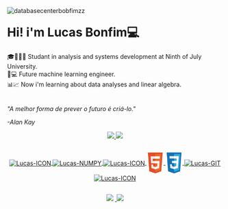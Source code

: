 <img src="https://i.imgur.com/g8EYT2N.png" in-width="400px" max-width="600px" width="600px" align="right" alt="databasecenterbobfimzz">


<h1>Hi! i'm Lucas Bonfim💻</h1>
 
🎓👨🏽‍🎓 Studant in analysis and systems development at Ninth of July University.<br>
🤖💻 Future machine learning engineer.<br>
📊📈 Now i'm learning about data analyses and linear algebra.
<br>
<br>
<br>
<i>"A melhor forma de prever o futuro é criá-lo."

-Alan Kay</i>

 
<div align="center">
  <a href="https://github.com/BonfimLucas">
  <img height="180em" src="https://github-readme-stats.vercel.app/api?username=BonfimLucas&show_icons=true&theme=algolia"/>
  <img height="180em" src="https://github-readme-stats.vercel.app/api/top-langs/?username=BonfimLucas&layout=compact&langs_count=7&theme=algolia"/>
</div>
  
  ##
    
  <div align="center">
  <img align="center" alt="Lucas-ICON" height="50" width="40" src="https://www.svgrepo.com/show/331553/python-package-index.svg" />
  <img align="center" alt="Lucas-NUMPY" height="50" width="40" src="https://cdn.jsdelivr.net/gh/devicons/devicon/icons/numpy/numpy-original.svg" />
  <img align="center" alt="Lucas-ICON" height="50" width="40" src="https://cdn.jsdelivr.net/gh/devicons/devicon/icons/mysql/mysql-original.svg" />
  <img align="center" alt="Lucas-HTML" height="50" width="40" src="https://raw.githubusercontent.com/devicons/devicon/master/icons/html5/html5-original.svg">
  <img align="center" alt="Lucas-CSS" height="50" width="40" src="https://raw.githubusercontent.com/devicons/devicon/master/icons/css3/css3-original.svg">
  <img align="center" alt="Lucas-GIT" height="50" width="40"  src="https://cdn.jsdelivr.net/gh/devicons/devicon/icons/git/git-original.svg" />
  <img align="center" alt="Lucas-ICON" height="50" width="40" src="https://cdn.jsdelivr.net/gh/devicons/devicon/icons/jupyter/jupyter-original-wordmark.svg" />
    
  
    
  </div>
  
  ##
    
  <div align="center">
   <a href="https://www.instagram.com/lucasbonfimzz/" target="_blank"><img src="https://img.shields.io/badge/-Instagram-%23E4405F?style=for-the-badge&logo=instagram&logoColor=white" target="_blank"></a>
    <a href="https://www.linkedin.com/in/lucas-bonfim-8a29b922b/" target="_blanck"><img scr="https://img.shields.io/badge/LinkedIn-0077B5?style=for-the-badge&logo=linkedin&logoColor=white"</a>  
      <a href="https://www.linkedin.com/in/lucas-bonfim-8a29b922b/" target="_blank"><img src="https://img.shields.io/badge/LinkedIn-0077B5?style=for-the-badge&logo=linkedin&logoColor=white" target="_blank"></a>
    
  </div>

 
